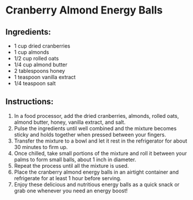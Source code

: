 # Cranberry Almond Energy Balls

## Ingredients:
- 1 cup dried cranberries
- 1 cup almonds
- 1/2 cup rolled oats
- 1/4 cup almond butter
- 2 tablespoons honey
- 1 teaspoon vanilla extract
- 1/4 teaspoon salt

## Instructions:
1. In a food processor, add the dried cranberries, almonds, rolled oats, almond butter, honey, vanilla extract, and salt.
2. Pulse the ingredients until well combined and the mixture becomes sticky and holds together when pressed between your fingers.
3. Transfer the mixture to a bowl and let it rest in the refrigerator for about 30 minutes to firm up.
4. Once chilled, take small portions of the mixture and roll it between your palms to form small balls, about 1 inch in diameter.
5. Repeat the process until all the mixture is used.
6. Place the cranberry almond energy balls in an airtight container and refrigerate for at least 1 hour before serving.
7. Enjoy these delicious and nutritious energy balls as a quick snack or grab one whenever you need an energy boost!
